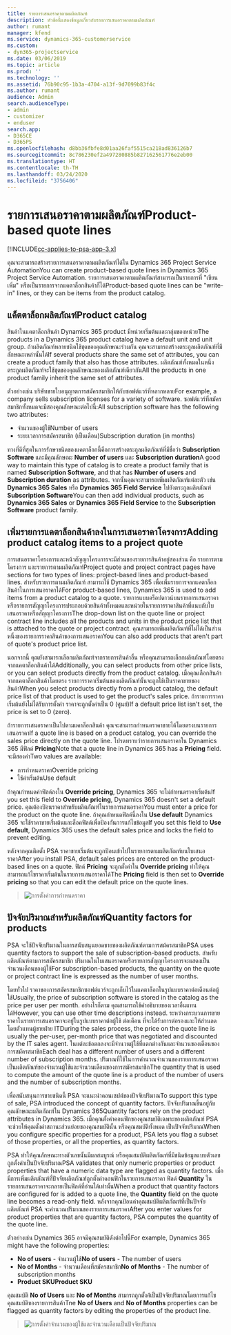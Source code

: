 ```yaml
---
title: รายการเสนอราคาตามผลิตภัณฑ์
description: หัวข้อนี้แสดงข้อมูลเกี่ยวกับรายการเสนอราคาตามผลิตภัณฑ์
author: rumant
manager: kfend
ms.service: dynamics-365-customerservice
ms.custom:
- dyn365-projectservice
ms.date: 03/06/2019
ms.topic: article
ms.prod: ''
ms.technology: ''
ms.assetid: 76b90c95-1b3a-4704-a13f-9d7099b83f4c
ms.author: rumant
audience: Admin
search.audienceType:
- admin
- customizer
- enduser
search.app:
- D365CE
- D365PS
ms.openlocfilehash: d8bb36fbfe8d01aa26faf5515ca218ad836126b7
ms.sourcegitcommit: 8c786230ef2a497280885b827162561776e2eb00
ms.translationtype: HT
ms.contentlocale: th-TH
ms.lasthandoff: 03/24/2020
ms.locfileid: "3756406"
---
```

# <a name="product-based-quote-lines"></a><span data-ttu-id="4c4ad-103">รายการเสนอราคาตามผลิตภัณฑ์</span><span class="sxs-lookup"><span data-stu-id="4c4ad-103">Product-based quote lines</span></span>

[!INCLUDE[cc-applies-to-psa-app-3.x](../includes/cc-applies-to-psa-app-3x.md)]


<span data-ttu-id="4c4ad-104">คุณจะสามารถสร้างรายการเสนอราคาตามผลิตภัณฑ์ได้ใน Dynamics 365 Project Service Automation</span><span class="sxs-lookup"><span data-stu-id="4c4ad-104">You can create product-based quote lines in Dynamics 365 Project Service Automation.</span></span> <span data-ttu-id="4c4ad-105">รายการเสนอราคาตามผลิตภัณฑ์สามารถเป็นรายการที่ "เขียนเพิ่ม" หรือเป็นรายการจากแคตาล็อกสินค้าก็ได้</span><span class="sxs-lookup"><span data-stu-id="4c4ad-105">Product-based quote lines can be "write-in" lines, or they can be items from the product catalog.</span></span>

## <a name="product-catalog"></a><span data-ttu-id="4c4ad-106">แค็ตตาล็อกผลิตภัณฑ์</span><span class="sxs-lookup"><span data-stu-id="4c4ad-106">Product catalog</span></span>

<span data-ttu-id="4c4ad-107">สินค้าในแคตาล็อกสินค้า Dynamics 365 product มีหน่วยเริ่มต้นและกลุ่มของหน่วย</span><span class="sxs-lookup"><span data-stu-id="4c4ad-107">The products in a Dynamics 365 product catalog have a default unit and unit group.</span></span> <span data-ttu-id="4c4ad-108">ถ้าผลิตภัณฑ์หลายชนิดใช้ชุดของคุณลักษณะร่วมกัน คุณจะสามารถสร้างตระกูลผลิตภัณฑ์ที่มีลักษณะเหล่านั้นได้</span><span class="sxs-lookup"><span data-stu-id="4c4ad-108">If several products share the same set of attributes, you can create a product family that also has those attributes.</span></span> <span data-ttu-id="4c4ad-109">ผลิตภัณฑ์ทั้งหมดในหนึ่งตระกูลผลิตภัณฑ์จะใช้ชุดของคุณลักษณะของผลิตภัณฑ์เดียวกัน</span><span class="sxs-lookup"><span data-stu-id="4c4ad-109">All the products in one product family inherit the same set of attributes.</span></span>

<span data-ttu-id="4c4ad-110">ตัวอย่างเช่น บริษัทขายใบอนุญาตการสมัครสมาชิกให้กับซอฟต์แวร์ที่หลากหลาย</span><span class="sxs-lookup"><span data-stu-id="4c4ad-110">For example, a company sells subscription licenses for a variety of software.</span></span> <span data-ttu-id="4c4ad-111">ซอฟต์แวร์ที่สมัครสมาชิกทั้งหมดจะมีสองคุณลักษณะต่อไปนี้:</span><span class="sxs-lookup"><span data-stu-id="4c4ad-111">All subscription software has the following two attributes:</span></span>

- <span data-ttu-id="4c4ad-112">จำนวนของผู้ใช้</span><span class="sxs-lookup"><span data-stu-id="4c4ad-112">Number of users</span></span> 
- <span data-ttu-id="4c4ad-113">ระยะเวลาการสมัครสมาชิก (เป็นเดือน)</span><span class="sxs-lookup"><span data-stu-id="4c4ad-113">Subscription duration (in months)</span></span>

<span data-ttu-id="4c4ad-114">ทางที่ดีที่สุดในการรักษาขนิดของแคตาล็อกนี้คือการสร้างตระกูลผลิตภัณฑ์ที่มีชื่อว่า **Subscription Software** และมีคุณลักษณะ **Number of users** และ **Subscription duration**</span><span class="sxs-lookup"><span data-stu-id="4c4ad-114">A good way to maintain this type of catalog is to create a product family that is named **Subscription Software**, and that has **Number of users** and **Subscription duration** as attributes.</span></span> <span data-ttu-id="4c4ad-115">จากนั้นคุณจะสามารถเพิ่มผลิตภัณฑ์แต่ละตัว เช่น **Dynamics 365 Sales** หรือ **Dynamics 365 Field Service** ไปยังตระกูลผลิตภัณฑ์ **Subscription Software**</span><span class="sxs-lookup"><span data-stu-id="4c4ad-115">You can then add individual products, such as **Dynamics 365 Sales** or **Dynamics 365 Field Service** to the **Subscription Software** product family.</span></span>

## <a name="adding-product-catalog-items-to-a-project-quote"></a><span data-ttu-id="4c4ad-116">เพิ่มรายการแคตาล็อกสินค้าลงในการเสนอราคาโครงการ</span><span class="sxs-lookup"><span data-stu-id="4c4ad-116">Adding product catalog items to a project quote</span></span>

<span data-ttu-id="4c4ad-117">การเสนอราคาโครงการและหน้าสัญญาโครงการจะมีส่วนของรายการสินค้าอยู่สองส่วน คือ รายการตามโครงการ และรายการตามผลิตภัณฑ์</span><span class="sxs-lookup"><span data-stu-id="4c4ad-117">Project quote and project contract pages have sections for two types of lines: project-based lines and product-based lines.</span></span> <span data-ttu-id="4c4ad-118">สำหรับรายการตามผลิตภัณฑ์ สามารถใช้ Dynamics 365 เพื่อเพิ่มรายการจากแคตาล็อกสินค้าในการเสนอราคาได้</span><span class="sxs-lookup"><span data-stu-id="4c4ad-118">For product-based lines, Dynamics 365 is used to add items from a product catalog to a quote.</span></span> <span data-ttu-id="4c4ad-119">รายการแบบดร็อปดาวน์บนรายการเสนอราคาหรือรายการสัญญาโครงการประกอบด้วยสินค้าทั้งหมดและหน่วยในรายการราคาสินค้าที่แนบกับใบเสนอราคาหรือสัญญาโครงการ</span><span class="sxs-lookup"><span data-stu-id="4c4ad-119">The drop-down list on the quote line or project contract line includes all the products and units in the product price list that is attached to the quote or project contract.</span></span> <span data-ttu-id="4c4ad-120">คุณสามารถเพิ่มผลิตภัณฑ์ที่ไม่ได้เป็นส่วนหนึ่งของรายการราคาสินค้าของการเสนอราคา</span><span class="sxs-lookup"><span data-stu-id="4c4ad-120">You can also add products that aren't part of quote's product price list.</span></span>

<span data-ttu-id="4c4ad-121">นอกจากนี้ คุณยังสามารถเลือกผลิตภัณฑ์จากรายการสินค้าอื่น หรือคุณสามารถเลือกผลิตภัณฑ์โดยตรงจากแคตาล็อกสินค้าได้</span><span class="sxs-lookup"><span data-stu-id="4c4ad-121">Additionally, you can select products from other price lists, or you can select products directly from the product catalog.</span></span> <span data-ttu-id="4c4ad-122">เมื่อคุณเลือกสินค้าจากแคตาล็อกสินค้าโดยตรง รายการราคาเริ่มต้นของผลิตภัณฑ์นั้นจะถูกใช้เป็นราคาขายของสินค้า</span><span class="sxs-lookup"><span data-stu-id="4c4ad-122">When you select products directly from a product catalog, the default price list of that product is used to get the product's sales price.</span></span> <span data-ttu-id="4c4ad-123">ถ้ารายการราคาเริ่มต้นยังไม่ได้รับการตั้งค่า ราคาจะถูกตั้งค่าเป็น 0 (ศูนย์)</span><span class="sxs-lookup"><span data-stu-id="4c4ad-123">If a default price list isn't set, the price is set to 0 (zero).</span></span>

<span data-ttu-id="4c4ad-124">ถ้ารายการเสนอราคาเป็นไปตามแคาล็อกสินค้า คุณจะสามารถกำหนดราคาขายได้โดยตรงบนรายการเสนอราคา</span><span class="sxs-lookup"><span data-stu-id="4c4ad-124">If a quote line is based on a product catalog, you can override the sales price directly on the quote line.</span></span> <span data-ttu-id="4c4ad-125">โปรดทราบว่ารายการเสนอราคาใน Dynamics 365 มีฟิลด์ **Pricing**</span><span class="sxs-lookup"><span data-stu-id="4c4ad-125">Note that a quote line in Dynamics 365 has a **Pricing** field.</span></span> <span data-ttu-id="4c4ad-126">จะมีสองค่า</span><span class="sxs-lookup"><span data-stu-id="4c4ad-126">Two values are available:</span></span>

- <span data-ttu-id="4c4ad-127">การกำหนดราคา</span><span class="sxs-lookup"><span data-stu-id="4c4ad-127">Override pricing</span></span>  
- <span data-ttu-id="4c4ad-128">ใช้ค่าเริ่มต้น</span><span class="sxs-lookup"><span data-stu-id="4c4ad-128">Use default</span></span>

<span data-ttu-id="4c4ad-129">ถ้าคุณกำหนดค่าฟิลด์ลงใน **Override pricing**, Dynamics 365 จะไม่กำหนดราคาเริ่มต้น</span><span class="sxs-lookup"><span data-stu-id="4c4ad-129">If you set this field to **Override pricing**, Dynamics 365 doesn't set a default price.</span></span> <span data-ttu-id="4c4ad-130">คุณต้องป้อนราคาสำหรับผลิตภัณฑ์ในรายการเสนอราคา</span><span class="sxs-lookup"><span data-stu-id="4c4ad-130">You must enter a price for the product on the quote line.</span></span> <span data-ttu-id="4c4ad-131">ถ้าคุณกำหนดฟิลด์นี้ลงใน **Use default** Dynamics 365 จะใช้ราคาขายเริ่มต้นและล็อคฟิลด์เพื่อป้องกันการแก้ไขข้อมูล</span><span class="sxs-lookup"><span data-stu-id="4c4ad-131">If you set this field to **Use default**, Dynamics 365 uses the default sales price and locks the field to prevent editing.</span></span>

<span data-ttu-id="4c4ad-132">หลังจากคุณติดตั้ง PSA ราคาขายเริ่มต้นจะถูกป้อนเข้าไปในรายการตามผลิตภัณฑ์บนใบเสนอราคา</span><span class="sxs-lookup"><span data-stu-id="4c4ad-132">After you install PSA, default sales prices are entered on the product-based lines on a quote.</span></span> <span data-ttu-id="4c4ad-133">ฟิลด์ **Pricing** จะถูกตั้งค่าใน **Override pricing** ทำให้คุณสามารถแก้ไขราคาเริ่มต้นในรายการเสนอราคาได้</span><span class="sxs-lookup"><span data-stu-id="4c4ad-133">The **Pricing** field is then set to **Override pricing** so that you can edit the default price on the quote lines.</span></span>

> ![การตั้งค่าการกำหนดราคา](media/basic-guide-10.png)
 
## <a name="quantity-factors-for-products"></a><span data-ttu-id="4c4ad-135">ปัจจัยปริมาณสำหรับผลิตภัณฑ์</span><span class="sxs-lookup"><span data-stu-id="4c4ad-135">Quantity factors for products</span></span>

<span data-ttu-id="4c4ad-136">PSA จะใช้ปัจจัยปริมาณในการสนับสนุนยอดขายของผลิตภัณฑ์ตามการสม้ครสมาชิก</span><span class="sxs-lookup"><span data-stu-id="4c4ad-136">PSA uses quantity factors to support the sale of subscription-based products.</span></span> <span data-ttu-id="4c4ad-137">สำหรับผลิตภัณฑ์ตามการสมัครสมาชิก ปริมาณในใบเสนอราคาหรือรายการสัญญาโครงการจะแสดงเป็นจำนวนเดือนของผู้ใช้</span><span class="sxs-lookup"><span data-stu-id="4c4ad-137">For subscription-based products, the quantity on the quote or project contract line is expressed as the number of user months.</span></span>

<span data-ttu-id="4c4ad-138">โดยทั่วไป ราคาของการสมัครสมาชิกซอฟต์แวร์จะถูกเก็บไว้ในแคตาล็อกในรูปแบบราคาต่อเดือนต่อผู้ใช้</span><span class="sxs-lookup"><span data-stu-id="4c4ad-138">Usually, the price of subscription software is stored in the catalog as the price per user per month.</span></span> <span data-ttu-id="4c4ad-139">อย่างไรก็ตาม คุณสามารถใช้คำอธิบายของเวลาอื่นแทนได้</span><span class="sxs-lookup"><span data-stu-id="4c4ad-139">However, you can use other time descriptions instead.</span></span> <span data-ttu-id="4c4ad-140">ระหว่างกระบวนการขาย ราคาในรายการเสนอราคาจะอยู่ในรูปแบบราคาต่อผู้ใช้ ต่อเดือน ที่จะได้รับการต่อรองและให้ส่วนลดโดยตัวแทนผู้ขายฝ่าย IT</span><span class="sxs-lookup"><span data-stu-id="4c4ad-140">During the sales process, the price on the quote line is usually the per-user, per-month price that was negotiated and discounted by the IT sales agent.</span></span> <span data-ttu-id="4c4ad-141">ในแต่ละข้อตกลงจะมีจำนวนผู้ใช้ที่แตกต่างกันและจำนวนของเดือนของการสมัครสมาชิก</span><span class="sxs-lookup"><span data-stu-id="4c4ad-141">Each deal has a different number of users and a different number of subscription months.</span></span> <span data-ttu-id="4c4ad-142">ปริมาณที่ใช้ในการคำนวณจำนวนของรายการเสนอราคาเป็นผลิตภัณฑ์ของจำนวนผู้ใช้และจำนวนเดือนของการสมัครสมาชิก</span><span class="sxs-lookup"><span data-stu-id="4c4ad-142">The quantity that is used to compute the amount of the quote line is a product of the number of users and the number of subscription months.</span></span>

<span data-ttu-id="4c4ad-143">เพื่อสนับสนุนการขายชนิดนี้ PSA จะแนะนำคอนเซปต์ของปัจจัยปริมาณ</span><span class="sxs-lookup"><span data-stu-id="4c4ad-143">To support this type of sale, PSA introduced the concept of quantity factors.</span></span> <span data-ttu-id="4c4ad-144">ปัจจับปริมาณขึ้นอยู่กับคุณลักษณะผลิตภัณฑ์ใน Dynamics 365</span><span class="sxs-lookup"><span data-stu-id="4c4ad-144">Quantity factors rely on the product attributes in Dynamics 365.</span></span> <span data-ttu-id="4c4ad-145">เมื่อคุณตั้งค่าคอนฟิกของคุณสมบัติเฉพาะของผลิตภัณฑ์ PSA จะช่วยให้คุณตั้งค่าสถานะส่วนย่อยของคุณสมบัตินั้น หรือคุณสมบัติทั้งหมด เป็นปัจจัยปริมาณ</span><span class="sxs-lookup"><span data-stu-id="4c4ad-145">When you configure specific properties for a product, PSA lets you flag a subset of those properties, or all the properties, as quantity factors.</span></span>

<span data-ttu-id="4c4ad-146">PSA ทำให้คุณลักษณะทางตัวเลขนั้นมีผลสมบูรณ์ หรือคุณสมบัติผลิตภัณฑ์ที่มีชนิดข้อมูลแบบตัวเลขถูกตั้งค่าเป็นปัจจัยปริมาณ</span><span class="sxs-lookup"><span data-stu-id="4c4ad-146">PSA validates that only numeric properties or product properties that have a numeric data type are flagged as quantity factors.</span></span> <span data-ttu-id="4c4ad-147">เมื่อมีการเพิ่มผลิตภัณฑ์ที่ปัจจัยผลิตภัณฑ์ถูกตั้งค่าคอนฟิกในรายการเสนอราคา ฟิลด์ **Quantity** ในรายการเสนอราคาจะกลายเป็นฟิลด์ที่อ่านได้เท่านั้น</span><span class="sxs-lookup"><span data-stu-id="4c4ad-147">When a product that quantity factors are configured for is added to a quote line, the **Quantity** field on the quote line becomes a read-only field.</span></span> <span data-ttu-id="4c4ad-148">หลังจากคุณป้อนค่าคุณสมบัติผลิตภัณฑ์ที่เป็นปัจจัยผลิตภัณฑ์ PSA จะคำนวณปริมาณของรายการเสนอราคา</span><span class="sxs-lookup"><span data-stu-id="4c4ad-148">After you enter values for product properties that are quantity factors, PSA computes the quantity of the quote line.</span></span>

<span data-ttu-id="4c4ad-149">ตัวอย่างเช่น Dynamics 365 อาจมีคุณสมบัติดังต่อไปนี้</span><span class="sxs-lookup"><span data-stu-id="4c4ad-149">For example, Dynamics 365 might have the following properties:</span></span> 

- <span data-ttu-id="4c4ad-150">**No of users** - จำนวนผู้ใช้</span><span class="sxs-lookup"><span data-stu-id="4c4ad-150">**No of users** - The number of users</span></span> 
- <span data-ttu-id="4c4ad-151">**No of Months** - จำนวนเดือนที่สมัครสมาชิก</span><span class="sxs-lookup"><span data-stu-id="4c4ad-151">**No of Months** - The number of subscription months</span></span>
- <span data-ttu-id="4c4ad-152">**Product SKU**</span><span class="sxs-lookup"><span data-stu-id="4c4ad-152">**Product SKU**</span></span> 

<span data-ttu-id="4c4ad-153">คุณสมบัติ **No of Users** และ **No of Months** สามารถถูกตั้งค้่เป็นปัจจัยปริมาณโดยการแก้ไขคุณสมบัติของรายการสินค้า</span><span class="sxs-lookup"><span data-stu-id="4c4ad-153">Tne **No of Users** and **No of Months** properties can be flagged as quantity factors by editing the properties of the product line.</span></span> 

> ![การตั้งค่าจำนวนของผู้ใช้และจำนวนเดือนเป็นปัจจัยปริมาณ](media/basic-guide-11.png)
 
